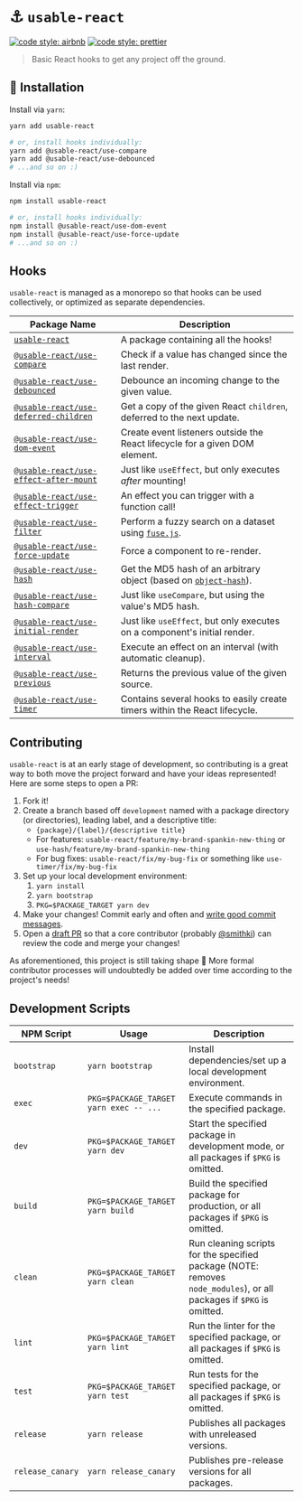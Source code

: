 # ⚓️ `usable-react`

[![code style: airbnb](https://img.shields.io/badge/code%20style-airbnb-blue.svg?style=flat)](https://github.com/airbnb/javascript)
[![code style: prettier](https://img.shields.io/badge/code_style-prettier-ff69b4.svg?style=flat)](https://github.com/prettier/prettier)

> Basic React hooks to get any project off the ground.

## 🔗 Installation

Install via `yarn`:

```sh
yarn add usable-react

# or, install hooks individually:
yarn add @usable-react/use-compare
yarn add @usable-react/use-debounced
# ...and so on :)
```

Install via `npm`:

```sh
npm install usable-react

# or, install hooks individually:
npm install @usable-react/use-dom-event
npm install @usable-react/use-force-update
# ...and so on :)
```

## Hooks

`usable-react` is managed as a monorepo so that hooks can be used collectively, or optimized as separate dependencies.

| Package Name | Description |
| ------------ | ----------- |
| [`usable-react`](./packages/usable-react) | A package containing all the hooks! |
| [`@usable-react/use-compare`](./packages/use-compare) | Check if a value has changed since the last render. |
| [`@usable-react/use-debounced`](./packages/use-debounced) | Debounce an incoming change to the given value. |
| [`@usable-react/use-deferred-children`](./packages/use-deferred-children) | Get a copy of the given React `children`, deferred to the next update. |
| [`@usable-react/use-dom-event`](./packages/use-dom-event) | Create event listeners outside the React lifecycle for a given DOM element. |
| [`@usable-react/use-effect-after-mount`](./packages/use-effect-after-mount) | Just like `useEffect`, but only executes _after_ mounting! |
| [`@usable-react/use-effect-trigger`](./packages/use-effect-trigger) | An effect you can trigger with a function call! |
| [`@usable-react/use-filter`](./packages/use-filter) | Perform a fuzzy search on a dataset using [`fuse.js`](https://github.com/krisk/fuse). |
| [`@usable-react/use-force-update`](./packages/use-force-update) | Force a component to re-render. |
| [`@usable-react/use-hash`](./packages/use-hash) | Get the MD5 hash of an arbitrary object (based on [`object-hash`](https://github.com/puleos/object-hash)). |
| [`@usable-react/use-hash-compare`](./packages/use-hash-compare) | Just like `useCompare`, but using the value's MD5 hash. |
| [`@usable-react/use-initial-render`](./packages/use-initial-render) | Just like `useEffect`, but only executes on a component's initial render. |
| [`@usable-react/use-interval`](./packages/use-interval) | Execute an effect on an interval (with automatic cleanup). |
| [`@usable-react/use-previous`](./packages/use-previous) | Returns the previous value of the given source. |
| [`@usable-react/use-timer`](./packages/use-timer) | Contains several hooks to easily create timers within the React lifecycle. |

## Contributing

`usable-react` is at an early stage of development, so contributing is a great way to both move the project forward and have your ideas represented! Here are some steps to open a PR:

1. Fork it!
2. Create a branch based off `development` named with a package directory (or directories), leading label, and a descriptive title:
    - `{package}/{label}/{descriptive title}`
    - For features: `usable-react/feature/my-brand-spankin-new-thing` or `use-hash/feature/my-brand-spankin-new-thing`
    - For bug fixes: `usable-react/fix/my-bug-fix` or something like `use-timer/fix/my-bug-fix`
3. Set up your local development environment:
    1. `yarn install`
    2. `yarn bootstrap`
    3. `PKG=$PACKAGE_TARGET yarn dev`
3. Make your changes! Commit early and often and [write good commit messages](https://chris.beams.io/posts/git-commit/).
4. Open a [draft PR](https://github.blog/2019-02-14-introducing-draft-pull-requests/) so that a core contributor (probably [@smithki](https://github.com/smithki)) can review the code and merge your changes!

As aforementioned, this project is still taking shape :baby: More formal contributor processes will undoubtedly be added over time according to the project's needs!

## Development Scripts

| NPM Script | Usage | Description |
| ---------- | ----- | ----------- |
| `bootstrap` | `yarn bootstrap` | Install dependencies/set up a local development environment. |
| `exec` | `PKG=$PACKAGE_TARGET yarn exec -- ...` | Execute commands in the specified package. |
| `dev` | `PKG=$PACKAGE_TARGET yarn dev` | Start the specified package in development mode, or all packages if `$PKG` is omitted. |
| `build` | `PKG=$PACKAGE_TARGET yarn build` | Build the specified package for production, or all packages if `$PKG` is omitted. |
| `clean` | `PKG=$PACKAGE_TARGET yarn clean` | Run cleaning scripts for the specified package (NOTE: removes `node_modules`), or all packages if `$PKG` is omitted. |
| `lint` | `PKG=$PACKAGE_TARGET yarn lint` | Run the linter for the specified package, or all packages if `$PKG` is omitted. |
| `test` | `PKG=$PACKAGE_TARGET yarn test` | Run tests for the specified package, or all packages if `$PKG` is omitted. |
| `release` | `yarn release` | Publishes all packages with unreleased versions. |
| `release_canary` | `yarn release_canary` | Publishes pre-release versions for all packages. |

